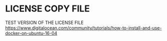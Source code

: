 # LICENSE COPY FILE

TEST VERSION OF THE LICENSE FILE
https://www.digitalocean.com/community/tutorials/how-to-install-and-use-docker-on-ubuntu-16-04

